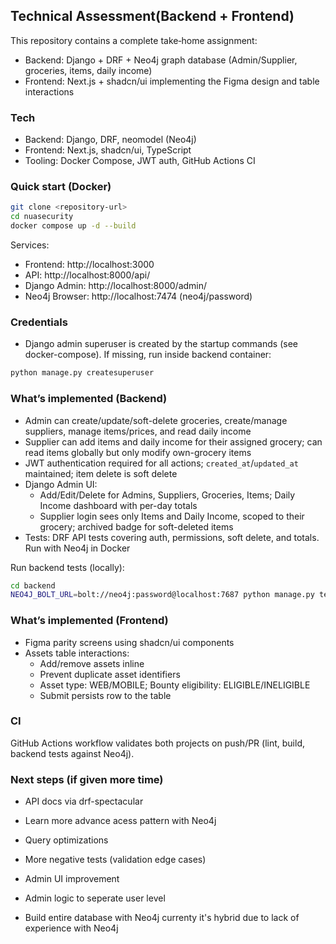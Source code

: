 ## Technical Assessment(Backend + Frontend)

This repository contains a complete take‑home assignment:
- Backend: Django + DRF + Neo4j graph database (Admin/Supplier, groceries, items, daily income)
- Frontend: Next.js + shadcn/ui implementing the Figma design and table interactions

### Tech
- Backend: Django, DRF, neomodel (Neo4j)
- Frontend: Next.js, shadcn/ui, TypeScript
- Tooling: Docker Compose, JWT auth, GitHub Actions CI

### Quick start (Docker)
```bash
git clone <repository-url>
cd nuasecurity
docker compose up -d --build
```

Services:
- Frontend: http://localhost:3000
- API: http://localhost:8000/api/
- Django Admin: http://localhost:8000/admin/
- Neo4j Browser: http://localhost:7474 (neo4j/password)

### Credentials
- Django admin superuser is created by the startup commands (see docker-compose). If missing, run inside backend container:
```bash
python manage.py createsuperuser
```

### What’s implemented (Backend)
- Admin can create/update/soft-delete groceries, create/manage suppliers, manage items/prices, and read daily income
- Supplier can add items and daily income for their assigned grocery; can read items globally but only modify own-grocery items
- JWT authentication required for all actions; `created_at`/`updated_at` maintained; item delete is soft delete
- Django Admin UI:
  - Add/Edit/Delete for Admins, Suppliers, Groceries, Items; Daily Income dashboard with per-day totals
  - Supplier login sees only Items and Daily Income, scoped to their grocery; archived badge for soft-deleted items
- Tests: DRF API tests covering auth, permissions, soft delete, and totals. Run with Neo4j in Docker

Run backend tests (locally):
```bash
cd backend
NEO4J_BOLT_URL=bolt://neo4j:password@localhost:7687 python manage.py test api.tests --verbosity 2
```

### What’s implemented (Frontend)
- Figma parity screens using shadcn/ui components
- Assets table interactions:
  - Add/remove assets inline
  - Prevent duplicate asset identifiers
  - Asset type: WEB/MOBILE; Bounty eligibility: ELIGIBLE/INELIGIBLE
  - Submit persists row to the table

### CI
GitHub Actions workflow validates both projects on push/PR (lint, build, backend tests against Neo4j).

### Next steps (if given more time)
- API docs via drf-spectacular
- Learn more advance acess pattern with Neo4j
- Query optimizations

- More negative tests (validation edge cases)
- Admin UI improvement  
- Admin logic to seperate user level 
- Build entire database with Neo4j currenty it's hybrid due to lack of experience with Neo4j


